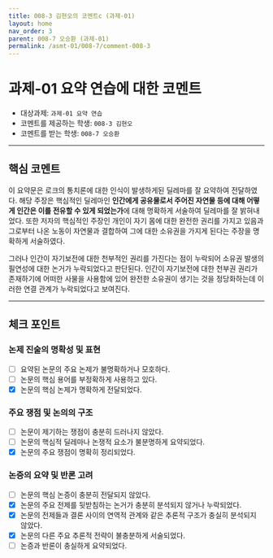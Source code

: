 ```yaml
---
title: 008-3 김현오의 코멘트c (과제-01) 
layout: home
nav_order: 3
parent: 008-7 오승환 (과제-01)
permalink: /asmt-01/008-7/comment-008-3
---
```


# 과제-01 요약 연습에 대한 코멘트

- 대상과제: `과제-01 요약 연습`
- 코멘트를 제공하는 학생: `008-3 김현오` 
- 코멘트를 받는 학생: `008-7 오승환` 

---

## 핵심 코멘트

이 요약문은 로크의 통치론에 대한 인식이 발생하게된 딜레마를 잘 요약하여 전달하였다. 해당 주장은 핵심적인 딜레마인 **인간에게 공유물로서 주어진 자연물 등에 대해 어떻게 인간은 이를 전유할 수 있게 되었는가**에 대해 명확하게 서술하여 딜레마를 잘 밝혀내었다. 또한 저자의 핵심적인 주장인 개인이 자기 몸에 대한 완전한 권리를 가지고 있음과 그로부터 나온 노동이 자연물과 결합하여 그에 대한 소유권을 가지게 된다는 주장을 명확하게 서술하였다.

그러나 인간이 자기보전에 대한 천부적인 권리를 가진다는 점이 누락되어 소유권 발생의 필연성에 대한 논거가 누락되었다고 판단된다. 인간이 자기보전에 대한 천부권 권리가 존재하기에 어떠한 사물을 사용함에 있어 완전한 소유권이 생기는 것을 정당화하는데 이러한 연결 관계가 누락되었다고 보여진다.

---

## 체크 포인트

### 논제 진술의 명확성 및 표현  
- [ ] 요약된 논문의 주요 논제가 불명확하거나 모호하다.  
- [ ] 논문의 핵심 용어를 부정확하게 사용하고 있다.  
- [x] 논문의 핵심 논제가 명확하게 전달되었다.  

### 주요 쟁점 및 논의의 구조  
- [ ] 논문이 제기하는 쟁점이 충분히 드러나지 않았다.  
- [ ] 논문의 핵심적 딜레마나 논쟁적 요소가 불분명하게 요약되었다.  
- [x] 논문의 주요 쟁점이 명확히 정리되었다.  

### 논증의 요약 및 반론 고려  
- [ ] 논문의 핵심 논증이 충분히 전달되지 않았다.  
- [x] 논문의 주요 전제를 뒷받침하는 논거가 충분히 분석되지 않거나 누락되었다.  
- [x] 논문의 전제들과 결론 사이의 연역적 관계와 같은 추론적 구조가 충실히 분석되지 않았다.  
- [x] 논문의 다른 주요 추론적 전략이 불충분하게 서술되었다.
- [ ] 논증과 반론이 충실하게 요약되었다. 